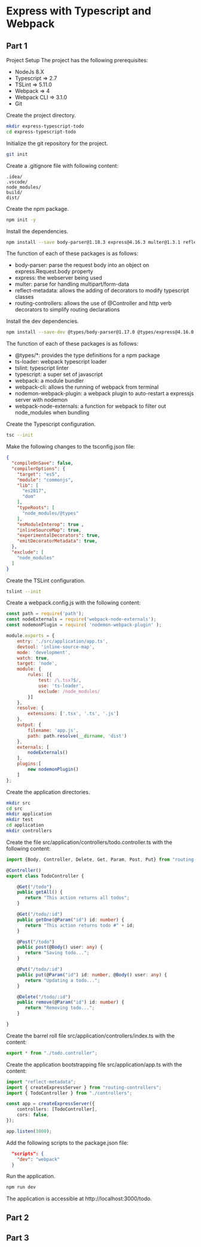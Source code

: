 # Express with Typescript and Webpack

## Part 1

Project Setup
The project has the following prerequisites:

* NodeJs 8.X
* Typescript  => 2.7
* TSLint => 5.11.0
* Webpack  => 4
* Webpack CLI => 3.1.0
* Git

Create the project directory.

```bash
mkdir express-typescript-todo
cd express-typescript-todo
```

Initialize the git repository for the project.

```bash
git init
```

Create a .gitignore file with following content:

```
.idea/
.vscode/
node_modules/
build/
dist/
```

Create the npm package.

```bash
npm init -y
```

Install the dependencies.

```bash
npm install --save body-parser@1.18.3 express@4.16.3 multer@1.3.1 reflect-metadata@0.1.10 routing-controllers@0.7.7
```

The function of each of these packages is as follows:

* body-parser: parse the request body into an object on express.Request.body property
* express: the webserver being used
* multer: parse for handling multipart/form-data
* reflect-metadata: allows the adding of decorators to modify typescript classes
* routing-controllers: allows the use of @Controller and http verb decorators to simplify routing declarations

Install the dev dependencies.

```bash
npm install --save-dev @types/body-parser@1.17.0 @types/express@4.16.0 @types/multer@1.3.7 ts-loader@4.5.0 tslint@5.11.0 typescript@3.0.1 webpack@4.17.1 webpack-cli@3.1.0 nodemon-webpack-plugin@4.0.3 webpack-node-externals@1.7.2
```

The function of each of these packages is as follows:

* @types/*: provides the type definitions for a npm package
* ts-loader: webpack typescript loader
* tslint: typescript linter
* typescript: a super set of javascript
* webpack: a module bundler
* webpack-cli: allows the running of webpack from terminal
* nodemon-webpack-plugin: a webpack plugin to auto-restart a expressjs server with nodemon
* webpack-node-externals: a function for webpack to filter out node_modules when bundling

Create the Typescript configuration.

```bash
tsc --init
```

Make the following changes to the tsconfig.json file:

```json
{
  "compileOnSave": false,
  "compilerOptions": {
    "target": "es5",
    "module": "commonjs",
    "lib": [
      "es2017",
      "dom"
    ],
    "typeRoots": [
      "node_modules/@types"
    ],
    "esModuleInterop": true ,
    "inlineSourceMap": true,
    "experimentalDecorators": true,
    "emitDecoratorMetadata": true,  
  },
  "exclude": [
    "node_modules"
  ]
}
```

Create the TSLint configuration.

```bash
tslint --init
```

Create a webpack.config.js with the following content:

```js
const path = require('path');
const nodeExternals = require('webpack-node-externals');
const nodemonPlugin = require( 'nodemon-webpack-plugin' );

module.exports = {
    entry: './src/application/app.ts',
    devtool: 'inline-source-map',
    mode: 'development',
    watch: true,
    target: 'node',
    module: {
        rules: [{
            test: /\.tsx?$/,
            use: 'ts-loader',
            exclude: /node_modules/
        }]
    },
    resolve: {
        extensions: ['.tsx', '.ts', '.js']
    },
    output: {
        filename: 'app.js',
        path: path.resolve(__dirname, 'dist')
    },
    externals: [
        nodeExternals()
    ],
    plugins:[
        new nodemonPlugin()
    ]
};

```

Create the application directories.

```bash
mkdir src
cd src
mkdir application
mkdir test
cd application
mkdir controllers
```
Create the file src/application/controllers/todo.controller.ts with the following content:

```typescript
import {Body, Controller, Delete, Get, Param, Post, Put} from "routing-controllers";

@Controller()
export class TodoController {

    @Get("/todo")
    public getAll() {
       return "This action returns all todos";
    }

    @Get("/todo/:id")
    public getOne(@Param("id") id: number) {
       return "This action returns todo #" + id;
    }

    @Post("/todo")
    public post(@Body() user: any) {
       return "Saving todo...";
    }

    @Put("/todo/:id")
    public put(@Param("id") id: number, @Body() user: any) {
       return "Updating a todo...";
    }

    @Delete("/todo/:id")
    public remove(@Param("id") id: number) {
       return "Removing todo...";
    }

}

```

Create the barrel roll file src/application/controllers/index.ts with the content:

```typescript
export * from "./todo.controller";
```

Create the application bootstrapping file src/application/app.ts with the content:

```typescript
import "reflect-metadata";
import { createExpressServer } from "routing-controllers";
import { TodoController } from "./controllers";

const app = createExpressServer({
    controllers: [TodoController],
    cors: false,
});

app.listen(3000);

```

Add the following scripts to the package.json file:

```json
  "scripts": {
    "dev": "webpack"
  }
```

Run the application.

```bash
npm run dev
```

The application is accessible at http://localhost:3000/todo.

## Part 2

## Part 3
